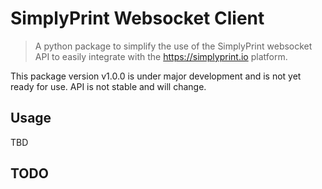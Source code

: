 # SimplyPrint Websocket Client

> A python package to simplify the use of the SimplyPrint websocket API to easily integrate with the <https://simplyprint.io> platform.

This package version v1.0.0 is under major development and is not yet ready for use. API is not stable and will change.

## Usage

TBD

## TODO

